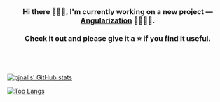 <br>
<h3 align="center">Hi there 🙋🏾‍♂️, I'm currently working on a new project — <a href="https://github.com/pjnalls/Angularization"><b>Angularization</b></a> 📐👨🏾‍💻.<br>
<br>
Check it out and please give it a ⭐ if you find it useful.</h3>
<br>
<br>

[![pjnalls' GitHub stats](https://github-readme-stats.vercel.app/api?username=pjnalls&count_private=true&show_icons=true)](https://github.com/anuraghazra/github-readme-stats)

[![Top Langs](https://github-readme-stats.vercel.app/api/top-langs/?username=pjnalls&layout=compact)](https://github.com/anuraghazra/github-readme-stats)